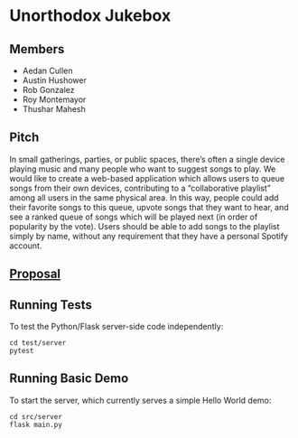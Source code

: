 # Unorthodox Jukebox
## Members
- Aedan Cullen
- Austin Hushower
- Rob Gonzalez
- Roy Montemayor
- Thushar Mahesh

## Pitch
In small gatherings, parties, or public spaces, there’s often a single device playing music and many people who want to suggest songs to play. We would like to create a web-based application which allows users to queue songs from their own devices, contributing to a “collaborative playlist” among all users in the same physical area. In this way, people could add their favorite songs to this queue, upvote songs that they want to hear, and see a ranked queue of songs which will be played next (in order of popularity by the vote). Users should be able to add songs to the playlist simply by name, without any requirement that they have a personal Spotify account. 

## [Proposal](https://drive.google.com/file/d/11PouBHV--IruYERH2lmBxIM5_u5gFiMn/view?usp=sharing)


## Running Tests
To test the Python/Flask server-side code independently:
```
cd test/server
pytest
```

## Running Basic Demo
To start the server, which currently serves a simple Hello World demo:
```
cd src/server
flask main.py

